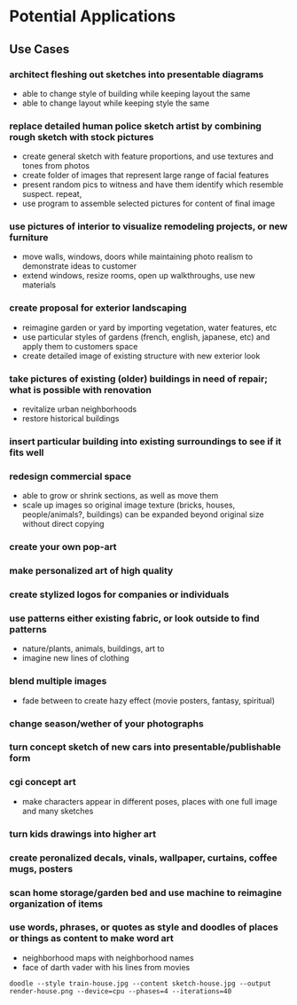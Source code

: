 # Potential Applications

## Use Cases

### architect fleshing out sketches into presentable diagrams
- able to change style of building while keeping layout the same
- able to change layout while keeping style the same

### replace detailed human police sketch artist by combining rough sketch with stock pictures
- create general sketch with feature proportions, and use textures and tones from photos
- create folder of images that represent large range of facial features
- present random pics to witness and have them identify which resemble suspect. repeat, 
- use program to assemble selected pictures for content of final image

### use pictures of interior to visualize remodeling projects, or new furniture 
- move walls, windows, doors while maintaining photo realism to demonstrate ideas to customer
- extend windows, resize rooms, open up walkthroughs, use new materials

### create proposal for exterior landscaping
- reimagine garden or yard by importing vegetation, water features, etc
- use particular styles of gardens (french, english, japanese, etc) and apply them to customers space
- create detailed image of existing structure with new exterior look

### take pictures of existing (older) buildings in need of repair; what is possible with renovation
- revitalize urban neighborhoods
- restore historical buildings

### insert particular building into existing surroundings to see if it fits well 

### redesign commercial space
- able to grow or shrink sections, as well as move them
- scale up images so original image texture (bricks, houses, people/animals?, buildings) can be expanded beyond original size without direct copying

### create your own pop-art

### make personalized art of high quality

### create stylized logos for companies or individuals

### use patterns either existing fabric, or look outside to find patterns
- nature/plants, animals, buildings, art to 
- imagine new lines of clothing

### blend multiple images 
- fade between to create hazy effect (movie posters, fantasy, spiritual)

### change season/wether of your photographs

### turn concept sketch of new cars into presentable/publishable form

### cgi concept art
- make characters appear in different poses, places with one full image and many sketches

### turn kids drawings into higher art

### create peronalized decals, vinals, wallpaper, curtains, coffee mugs, posters

### scan home storage/garden bed and use machine to reimagine organization of items

### use words, phrases, or quotes as style and doodles of places or things as content to make word art
- neighborhood maps with neighborhood names
- face of darth vader with his lines from movies

`doodle --style train-house.jpg --content sketch-house.jpg --output render-house.png --device=cpu --phases=4 --iterations=40`